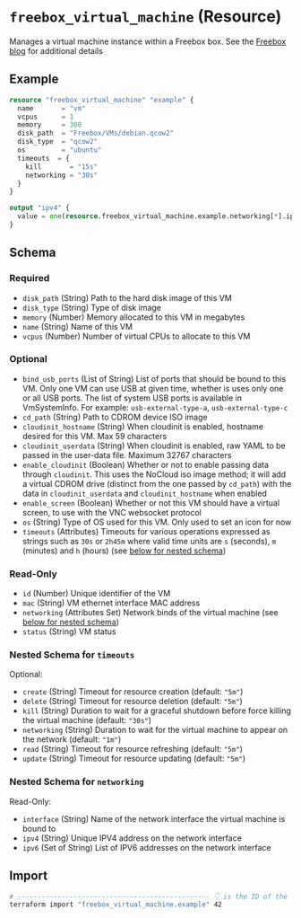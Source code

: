 # `freebox_virtual_machine` (Resource)

Manages a virtual machine instance within a Freebox box. See the [Freebox blog](https://dev.freebox.fr/blog/?p=5450) for additional details

## Example

```terraform
resource "freebox_virtual_machine" "example" {
  name       = "vm"
  vcpus      = 1
  memory     = 300
  disk_path  = "Freebox/VMs/debian.qcow2"
  disk_type  = "qcow2"
  os         = "ubuntu"
  timeouts  = {
    kill       = "15s"
    networking = "30s"
  }
}

output "ipv4" {
  value = one(resource.freebox_virtual_machine.example.networking[*].ipv4)
}
```

<!-- schema generated by tfplugindocs -->
## Schema

### Required

- `disk_path` (String) Path to the hard disk image of this VM
- `disk_type` (String) Type of disk image
- `memory` (Number) Memory allocated to this VM in megabytes
- `name` (String) Name of this VM
- `vcpus` (Number) Number of virtual CPUs to allocate to this VM

### Optional

- `bind_usb_ports` (List of String) List of ports that should be bound to this VM. Only one VM can use USB at given time, whether is uses only one or all USB ports. The list of system USB ports is available in VmSystemInfo. For example: `usb-external-type-a`, `usb-external-type-c`
- `cd_path` (String) Path to CDROM device ISO image
- `cloudinit_hostname` (String) When cloudinit is enabled, hostname desired for this VM. Max 59 characters
- `cloudinit_userdata` (String) When cloudinit is enabled, raw YAML to be passed in the user-data file. Maximum 32767 characters
- `enable_cloudinit` (Boolean) Whether or not to enable passing data through `cloudinit`. This uses the NoCloud iso image method; it will add a virtual CDROM drive (distinct from the one passed by `cd_path`) with the data in `cloudinit_userdata` and `cloudinit_hostname` when enabled
- `enable_screen` (Boolean) Whether or not this VM should have a virtual screen, to use with the VNC websocket protocol
- `os` (String) Type of OS used for this VM. Only used to set an icon for now
- `timeouts` (Attributes) Timeouts for various operations expressed as strings such as `30s` or `2h45m` where valid time units are `s` (seconds), `m` (minutes) and `h` (hours) (see [below for nested schema](#nestedatt--timeouts))

### Read-Only

- `id` (Number) Unique identifier of the VM
- `mac` (String) VM ethernet interface MAC address
- `networking` (Attributes Set) Network binds of the virtual machine (see [below for nested schema](#nestedatt--networking))
- `status` (String) VM status

<a id="nestedatt--timeouts"></a>
### Nested Schema for `timeouts`

Optional:

- `create` (String) Timeout for resource creation (default: `"5m"`)
- `delete` (String) Timeout for resource deletion (default: `"5m"`)
- `kill` (String) Duration to wait for a graceful shutdown before force killing the virtual machine (default: `"30s"`)
- `networking` (String) Duration to wait for the virtual machine to appear on the network (default: `"1m"`)
- `read` (String) Timeout for resource refreshing (default: `"5m"`)
- `update` (String) Timeout for resource updating (default: `"5m"`)


<a id="nestedatt--networking"></a>
### Nested Schema for `networking`

Read-Only:

- `interface` (String) Name of the network interface the virtual machine is bound to
- `ipv4` (String) Unique IPV4 address on the network interface
- `ipv6` (Set of String) List of IPV6 addresses on the network interface

## Import

```sh
# ------------------------------------------------ 👇 is the ID of the virtual machine
terraform import "freebox_virtual_machine.example" 42
```
